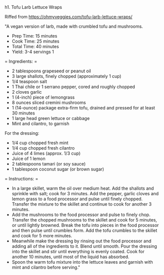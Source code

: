 h1. Tofu Larb Lettuce Wraps

Riffed from https://ohmyveggies.com/tofu-larb-lettuce-wraps/

"A vegan version of larb, made with crumbled tofu and mushrooms.

* Prep Time: 15 minutes
* Cook Time: 25 minutes
* Total Time: 40 minutes
* Yield: 3-4 servings 1

= Ingredients: =
* 2 tablespoons grapeseed or peanut oil
* 3 large shallots, finely chopped (approximately 1 cup)
* 1/4 teaspoon salt
* 1 Thai chile or 1 serrano pepper, cored and roughly chopped
* 2 cloves garlic
* 1 (4-inch) piece of lemongrass
* 8 ounces sliced cremini mushrooms
* 1 (14-ounce) package extra-firm tofu, drained and pressed for at least 30 minutes
* 1 large head green lettuce or cabbage
* Mint and cilantro, to garnish

For the dressing:
* 1/4 cup chopped fresh mint
* 1/4 cup chopped fresh cilantro
* Juice of 4 limes (approx. 1/3 cup)
* Juice of 1 lemon
* 2 tablespoons tamari (or soy sauce)
* 1 tablespoon coconut sugar (or brown sugar)

= Instructions: =
* In a large skillet, warm the oil over medium heat. Add the shallots and sprinkle with salt; cook for 3 minutes. Add the pepper, garlic cloves and lemon grass to a food processor and pulse until finely chopped. Transfer the mixture to the skillet and continue to cook for another 3 minutes.
* Add the mushrooms to the food processor and pulse to finely chop. Transfer the chopped mushrooms to the skillet and cook for 5 minutes, or until lightly browned. Break the tofu into pieces in the food processor and then pulse until crumbles form. Add the tofu crumbles to the skillet and cook for 5 more minutes.
* Meanwhile make the dressing by rinsing out the food processor and adding all of the ingredients to it. Blend until smooth. Pour the dressing into the skillet and stir until everything is evenly coated. Cook for another 10 minutes, until most of the liquid has absorbed.
* Spoon the warm tofu mixture into the lettuce leaves and garnish with mint and cilantro before serving."

